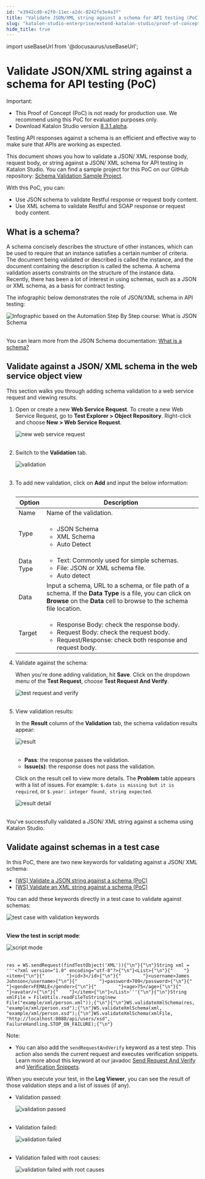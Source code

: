 ```yaml
---
id: "e3942cd0-e2f0-11ec-a2dc-0242fe3e4a3f"
title: "Validate JSON/XML string against a schema for API testing (PoC)"
slug: "katalon-studio-enterprise/extend-katalon-studio/proof-of-concept/validate-json-xml-string-against-a-schema-for-api-testing-poc/validate-jsonxml-string-against-a-schema-for-api-testing-poc"
hide_title: true
---
```

import useBaseUrl from '@docusaurus/useBaseUrl';


# <a id="id" class="anchor_top_offset"/><a id="ariaid-title1" class="anchor_top_offset"/>Validate JSON/XML string against a schema for API testing (PoC) 

<div xmlns="http://www.w3.org/1999/xhtml" className="note important note_important"><span className="note__title">Important:</span> 
  <ul className="ul"><li className="li">This Proof of Concept (PoC) is not ready for production use. We
      recommend using this PoC for evaluation purposes only.</li><li className="li">Download Katalon Studio version <a className="xref j-external-link" href="https://github.com/katalon-studio/katalon-studio/releases/tag/v8.3.1.alpha" target="_blank">8.3.1.alpha</a>.</li></ul>
</div>
<p xmlns="http://www.w3.org/1999/xhtml" className="p">Testing API responses against a schema is an efficient and   effective way to make sure that APIs are working as expected.</p> 
<p xmlns="http://www.w3.org/1999/xhtml" className="p">This document shows you how to validate a JSON/ XML response   body, request body, or string against a JSON/ XML schema for API   testing in Katalon Studio. You can find a sample project for this   PoC on our GitHub repository: <a className="xref j-external-link" href="https://github.com/katalon-studio-samples/studio-schema-validation-example" target="_blank">Schema     Validation Sample Project</a>.</p> 
<p xmlns="http://www.w3.org/1999/xhtml" className="p">With this PoC, you can:</p> 
<ul xmlns="http://www.w3.org/1999/xhtml" className="ul"><li className="li">Use JSON schema to validate Restful response or request body     content.</li><li className="li">Use XML schema to validate Restful and SOAP response or request     body content.</li></ul> 

## <a id="id_1" class="anchor_top_offset"/>What is a schema?

<p xmlns="http://www.w3.org/1999/xhtml" className="p">A schema concisely describes the structure of other instances,   which can be used to require that an instance satisfies a certain   number of criteria. The document being validated or described is   called the instance, and the document containing the description is   called the schema. A schema validation asserts constraints on the   structure of the instance data. Recently, there has been a lot of   interest in using schemas, such as a JSON or XML schema, as a basis   for contract testing.</p> 
<p xmlns="http://www.w3.org/1999/xhtml" className="p">The infographic below demonstrates the role of JSON/XML schema   in API testing:</p> 
<p xmlns="http://www.w3.org/1999/xhtml" className="p">   <img className="image" src={useBaseUrl("https://github.com/katalon-studio/docs-images/raw/master/katalon-studio/docs/schema-validation/Validate-Format.png")} alt="Infographic based on the Automation Step By Step course: What is JSON Schema" /><br /><br /> </p> 
<p xmlns="http://www.w3.org/1999/xhtml" className="p">You can learn more from the JSON Schema documentation: <a className="xref j-external-link" href="https://json-schema.org/understanding-json-schema/about.html#about" target="_blank">What     is a schema?</a> </p> 

## <a id="id_2" class="anchor_top_offset"/>Validate against a JSON/ XML schema in the web service object         view

<p xmlns="http://www.w3.org/1999/xhtml" className="p">This section walks you through adding schema validation to a web   service request and viewing results.</p> 
<ol xmlns="http://www.w3.org/1999/xhtml" className="ol"><li className="li">     <p className="p">Open or create a new <strong className="ph b">Web Service Request</strong>. To       create a new Web Service Request, go to <strong className="ph b">Test Explorer &gt;         Object Repository</strong>. Right-click and choose <strong className="ph b">New &gt;         Web Service Request</strong>.</p>     <p className="p">       <img className="image" src={useBaseUrl("https://github.com/katalon-studio/docs-images/raw/master/katalon-studio/docs/schema-validation/new-web-service-request.png")} alt="new web service request" /><br /><br />     </p>   </li><li className="li">     <p className="p">Switch to the <strong className="ph b">Validation</strong> tab.</p>     <p className="p">       <img className="image" src={useBaseUrl("https://github.com/katalon-studio/docs-images/raw/master/katalon-studio/docs/schema-validation/XMLObjectValidationUI.png")} alt="validation" /><br /><br />     </p>   </li><li className="li">     <p className="p">To add new validation, click on <strong className="ph b">Add</strong> and input       the below information:</p>     <table className="table"><caption /><thead className="thead"><tr className><th className="entry anchor_top_offset" id="id_2__entry__1">Option</th><th className="entry anchor_top_offset" id="id_2__entry__2">Description</th></tr></thead><tbody className="tbody"><tr className><td className="entry" headers="id_2__entry__1 id_2__entry__2 ">Name</td><td className="entry" headers="id_2__entry__1 id_2__entry__2 ">Name of the validation.</td></tr><tr className><td className="entry" headers="id_2__entry__1 id_2__entry__2 ">Type</td><td className="entry" headers="id_2__entry__1 id_2__entry__2 ">             <ul className="ul"><li className="li">JSON Schema</li><li className="li">XML Schema</li><li className="li">Auto Detect</li></ul>           </td></tr><tr className><td className="entry" headers="id_2__entry__1 id_2__entry__2 ">Data Type</td><td className="entry" headers="id_2__entry__1 id_2__entry__2 ">             <ul className="ul"><li className="li">Text: Commonly used for simple schemas.</li><li className="li">File: JSON or XML schema file.</li><li className="li">Auto detect</li></ul>           </td></tr><tr className><td className="entry" headers="id_2__entry__1 id_2__entry__2 ">Data</td><td className="entry" headers="id_2__entry__1 id_2__entry__2 ">Input a schema, URL to a schema, or file path of a schema. If             the <strong className="ph b">Data Type</strong> is a file, you can click on             <strong className="ph b">Browse</strong> on the <strong className="ph b">Data</strong> cell to browse             to the schema file location.</td></tr><tr className><td className="entry" headers="id_2__entry__1 id_2__entry__2 ">Target</td><td className="entry" headers="id_2__entry__1 id_2__entry__2 ">             <ul className="ul"><li className="li">Response Body: check the response body.</li><li className="li">Request Body: check the request body.</li><li className="li">Request/Response: check both response and request body.</li></ul>           </td></tr></tbody></table></li><li className="li">     <p className="p">Validate against the schema:</p>     <p className="p">When you're done adding validation, hit <strong className="ph b">Save</strong>.       Click on the dropdown menu of the <strong className="ph b">Test Request</strong>,       choose <strong className="ph b">Test Request And Verify</strong>.</p>     <p className="p">       <img className="image" src={useBaseUrl("https://github.com/katalon-studio/docs-images/raw/master/katalon-studio/docs/schema-validation/test-request-and-verify.png")} width={250} alt="test request and verify" /><br /><br />     </p>   </li><li className="li"><p className="p">View validation results:</p><p className="p">In the <strong className="ph b">Result</strong> column of the       <strong className="ph b">Validation</strong> tab, the schema validation results       appear:</p><div className="p">       <img className="image" src={useBaseUrl("https://github.com/katalon-studio/docs-images/raw/master/katalon-studio/docs/schema-validation/XMLObjectValidationUIWithResult.png")} alt="result" /><br /><br />       <ul className="ul"><li className="li">           <strong className="ph b">Pass</strong>: the response passes the validation.</li><li className="li">           <strong className="ph b">Issue(s)</strong>: the response does not pass the           validation.</li></ul></div><p className="p">Click on the result cell to view more details. The       <strong className="ph b">Problem</strong> table appears with a list of issues. For       example: <code className="ph codeph">$.date is missing but it is required</code>, or       <code className="ph codeph">$.year: integer found, string expected</code>.</p><p className="p">       <img className="image" src={useBaseUrl("https://github.com/katalon-studio/docs-images/raw/master/katalon-studio/docs/schema-validation/XMLObjectValidationUIWithResultTabOut.png")} alt="result detail" /><br /><br />     </p></li></ol> 
<p xmlns="http://www.w3.org/1999/xhtml" className="p">You've successfully validated a JSON/ XML string against a   schema using Katalon Studio.</p> 

## <a id="id_3" class="anchor_top_offset"/>Validate against schemas in a test case

<p xmlns="http://www.w3.org/1999/xhtml" className="p">In this PoC, there are two new keywords for validating against a   JSON/ XML schema:</p> 
<ul xmlns="http://www.w3.org/1999/xhtml" className="ul"><li className="li">     <a className="xref" href="/docs/katalon-studio-enterprise/extend-katalon-studio/proof-of-concept/validate-json-xml-string-against-a-schema-for-api-testing-poc/ws-validate-json-string-against-a-schema-poc">[WS]       Validate a JSON string against a schema (PoC)</a>   </li><li className="li">     <a className="xref" href="/docs/katalon-studio-enterprise/extend-katalon-studio/proof-of-concept/validate-json-xml-string-against-a-schema-for-api-testing-poc/ws-validate-an-xml-string-against-a-schema-poc">[WS]       Validate an XML string against a schema (PoC)</a>   </li></ul> 
<p xmlns="http://www.w3.org/1999/xhtml" className="p">You can add these keywords directly in a test case to validate   against schemas:</p> 
<p xmlns="http://www.w3.org/1999/xhtml" className="p">   <img className="image" src={useBaseUrl("https://github.com/katalon-studio/docs-images/raw/master/katalon-studio/docs/schema-validation/XMLManual.png")} alt="test case with validation keywords" /><br /><br /> </p> 
<p xmlns="http://www.w3.org/1999/xhtml" className="p">   <strong className="ph b">View the test in script mode</strong>:</p> 
<p xmlns="http://www.w3.org/1999/xhtml" className="p">   <img className="image" src={useBaseUrl("https://github.com/katalon-studio/docs-images/raw/master/katalon-studio/docs/schema-validation/XMLScript.png")} alt="script mode" /><br /><br /> </p> 
<pre xmlns="http://www.w3.org/1999/xhtml" className="pre codeblock"><code>res = WS.sendRequest(findTestObject('XML')){"\n"}{"\n"}String xml = '''&lt;?xml version="1.0" encoding="utf-8"?&gt;{"\n"}&lt;List&gt;{"\n"}{"    "}&lt;item&gt;{"\n"}{"        "}&lt;id&gt;3&lt;/id&gt;{"\n"}{"        "}&lt;username&gt;James Johnson&lt;/username&gt;{"\n"}{"        "}&lt;password&gt;789&lt;/password&gt;{"\n"}{"        "}&lt;gender&gt;FEMALE&lt;/gender&gt;{"\n"}{"        "}&lt;age&gt;75&lt;/age&gt;{"\n"}{"        "}&lt;avatar/&gt;{"\n"}{"    "}&lt;/item&gt;{"\n"}&lt;/List&gt;'''{"\n"}{"\n"}String xmlFile = FileUtils.readFileToString(new File("example/xml/person.xml"));{"\n"}{"\n"}WS.validateXmlSchema(res, "example/xml/person.xsd");{"\n"}WS.validateXmlSchema(xml, "example/xml/person.xsd");{"\n"}WS.validateXmlSchema(xmlFile, "http://localhost:8080/api/users/xsd", FailureHandling.STOP_ON_FAILURE);{"\n"}</code></pre> 
<div xmlns="http://www.w3.org/1999/xhtml" className="note note note_note"><span className="note__title">Note:</span> 
  <ul className="ul"><li className="li">You can also add the <code className="ph codeph">sendRequestAndVerify</code> keyword
      as a test step. This action also sends the current request and
      executes verification snippets. Learn more about this keyword at
      our javadoc <a className="xref j-external-link" href="https://api-docs.katalon.com/com/kms/katalon/core/webservice/keyword/builtin/SendRequestAndVerifyKeyword.html" target="_blank">Send
        Request And Verify</a> and <a className="xref" href="/docs/katalon-studio-enterprise/test-design/web-services-test-design/working-with-apiweb-services-project/verification-snippets">Verification
        Snippets</a>.</li></ul>
</div>
<p xmlns="http://www.w3.org/1999/xhtml" className="p">When you execute your test, in the <strong className="ph b">Log Viewer</strong>,   you can see the result of those validation steps and a list of   issues (if any).</p> 
<ul xmlns="http://www.w3.org/1999/xhtml" className="ul"><li className="li">     <p className="p">Validation passed:</p>     <p className="p">       <img className="image" src={useBaseUrl("https://github.com/katalon-studio/docs-images/raw/master/katalon-studio/docs/schema-validation/validate-success.png")} alt="validation passed" /><br /><br />     </p>   </li><li className="li">     <p className="p">Validation failed:</p>     <p className="p">       <img className="image" src={useBaseUrl("https://github.com/katalon-studio/docs-images/raw/master/katalon-studio/docs/schema-validation/validation-failed.png")} alt="validation failed" /><br /><br />     </p>   </li><li className="li">     <p className="p">Validation failed with root causes:</p>     <p className="p">       <img className="image" src={useBaseUrl("https://github.com/katalon-studio/docs-images/raw/master/katalon-studio/docs/schema-validation/validation-failed-root-cause.png")} alt="validation failed with root causes" /><br /><br />     </p>   </li></ul> 
